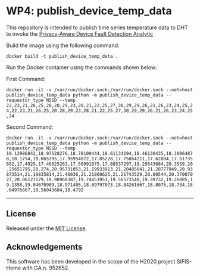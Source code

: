 # WP4: publish_device_temp_data
This repository is intended to publish time series temperature data to DHT to invoke the [Privacy-Aware Device Fault Detection Analytic](https://github.com/sifis-home/flask-device-anomaly-detection)

Build the image using the following command:

`docker build -t publish_device_temp_data .`

Run the Docker container using the commands shown below:

First Command:

`docker run -it -v /var/run/docker.sock:/var/run/docker.sock --net=host publish_device_temp_data python -m publish_device_temp_data --requestor_type NSSD --temp 22,23,21,26,25,20,28,29,23,28,21,22,25,27,30,29,29,26,21,26,23,24,25,24,22,23,21,26,25,20,28,29,23,28,21,22,25,27,30,29,29,26,21,26,23,24,25,24`

Second Command:

`docker run -it -v /var/run/docker.sock:/var/run/docker.sock --net=host publish_device_temp_data python -m publish_device_temp_data --requestor_type NSSD --temp 19.12986842,18.97528276,18.78109444,18.61134194,18.46130435,18.30064878,18.1754,18.065395,17.95954872,17.85228,17.75864211,17.62884,17.51735882,17.4929,17.46825263,17.50991875,17.88537297,19.29543684,20.3559,20.25651795,20.274,20.95731053,21.19933913,21.20485641,21.28777949,20.93873514,21.19835814,21.46036,21.21860625,21.21743529,20.80544,20.37007027,20.06127179,19.90968387,19.74453953,19.56573548,19.39732,19.26005,19.1358,19.04670909,18.971405,18.89797073,18.84261667,18.8075,18.734,18.64976667,18.56043684,18.4792`

---
## License

Released under the [MIT License](LICENSE).

## Acknowledgements

This software has been developed in the scope of the H2020 project SIFIS-Home with GA n. 952652.

